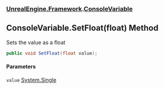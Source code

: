 ### [UnrealEngine.Framework](UnrealEngine_Framework.md 'UnrealEngine.Framework').[ConsoleVariable](ConsoleVariable.md 'UnrealEngine.Framework.ConsoleVariable')
## ConsoleVariable.SetFloat(float) Method
Sets the value as a float  
```csharp
public void SetFloat(float value);
```
#### Parameters
<a name='UnrealEngine_Framework_ConsoleVariable_SetFloat(float)_value'></a>
`value` [System.Single](https://docs.microsoft.com/en-us/dotnet/api/System.Single 'System.Single')  
  

